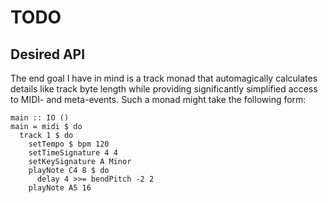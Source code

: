 # TODO

## Desired API

The end goal I have in mind is a track monad that automagically calculates
details like track byte length while providing significantly simplified
access to MIDI- and meta-events. Such a monad might take the following form:

    main :: IO ()
    main = midi $ do
      track 1 $ do
        setTempo $ bpm 120
        setTimeSignature 4 4
        setKeySignature A Minor
        playNote C4 8 $ do
          delay 4 >>= bendPitch -2 2
        playNote A5 16
